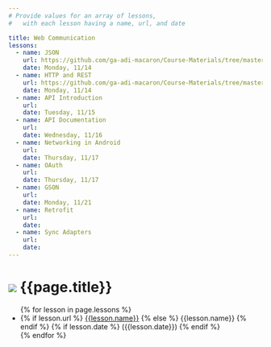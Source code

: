 ```yaml
---
# Provide values for an array of lessons,
#   with each lesson having a name, url, and date

title: Web Communication
lessons:
  - name: JSON
    url: https://github.com/ga-adi-macaron/Course-Materials/tree/master/lessons/web-communication/json-lesson
    date: Monday, 11/14
  - name: HTTP and REST
    url: https://github.com/ga-adi-macaron/Course-Materials/tree/master/lessons/web-communication/http-rest-lesson
    date: Monday, 11/14
  - name: API Introduction
    url: 
    date: Tuesday, 11/15
  - name: API Documentation
    url: 
    date: Wednesday, 11/16
  - name: Networking in Android
    url: 
    date: Thursday, 11/17
  - name: OAuth
    url: 
    date: Thursday, 11/17
  - name: GSON
    url: 
    date: Monday, 11/21
  - name: Retrofit
    url: 
    date: 
  - name: Sync Adapters
    url: 
    date: 
---
```


# ![](https://ga-dash.s3.amazonaws.com/production/assets/logo-9f88ae6c9c3871690e33280fcf557f33.png) {{page.title}}

<ul>
  {% for lesson in page.lessons %}
  <li>
    {% if lesson.url %}
      <a href="{{lesson.url}}">{{lesson.name}}</a>
    {% else %}
      {{lesson.name}}
    {% endif %}
    {% if lesson.date %}
      ({{lesson.date}})
    {% endif %}
  </li>
  {% endfor %}
</ul>

